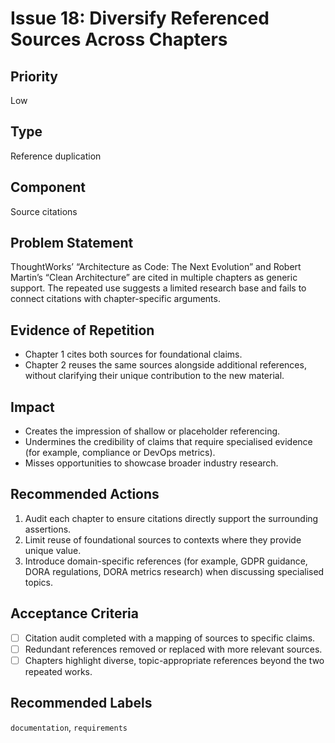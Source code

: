 # Issue 18: Diversify Referenced Sources Across Chapters

## Priority
Low

## Type
Reference duplication

## Component
Source citations

## Problem Statement
ThoughtWorks’ “Architecture as Code: The Next Evolution” and Robert Martin’s “Clean Architecture” are cited in multiple chapters as generic support. The repeated use suggests a limited research base and fails to connect citations with chapter-specific arguments.

## Evidence of Repetition
- Chapter 1 cites both sources for foundational claims.
- Chapter 2 reuses the same sources alongside additional references, without clarifying their unique contribution to the new material.

## Impact
- Creates the impression of shallow or placeholder referencing.
- Undermines the credibility of claims that require specialised evidence (for example, compliance or DevOps metrics).
- Misses opportunities to showcase broader industry research.

## Recommended Actions
1. Audit each chapter to ensure citations directly support the surrounding assertions.
2. Limit reuse of foundational sources to contexts where they provide unique value.
3. Introduce domain-specific references (for example, GDPR guidance, DORA regulations, DORA metrics research) when discussing specialised topics.

## Acceptance Criteria
- [ ] Citation audit completed with a mapping of sources to specific claims.
- [ ] Redundant references removed or replaced with more relevant sources.
- [ ] Chapters highlight diverse, topic-appropriate references beyond the two repeated works.

## Recommended Labels
`documentation`, `requirements`
